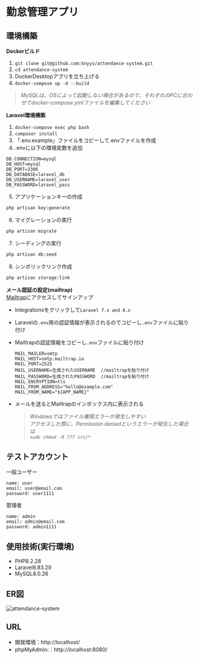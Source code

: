 # 勤怠管理アプリ

## 環境構築
**Dockerビルド**
1. `git clone git@github.com:knyys/attendance-system.git`
2. `cd attendance-system`
3. DockerDesktopアプリを立ち上げる
4. `docker-compose up -d --build`

> *MySQLは、OSによって起動しない場合があるので、それぞれのPCに合わせてdocker-compose.ymlファイルを編集してください*  
  
**Laravel環境構築**
1. `docker-compose exec php bash`
2. `composer install`
3. 「.env.example」ファイルをコピーして.envファイルを作成
4. .envに以下の環境変数を追加
``` text
DB_CONNECTION=mysql
DB_HOST=mysql
DB_PORT=3306
DB_DATABASE=laravel_db
DB_USERNAME=laravel_user
DB_PASSWORD=laravel_pass
```
5. アプリケーションキーの作成
``` bash
php artisan key:generate
```
6. マイグレーションの実行
``` bash
php artisan migrate
```
7. シーディングの実行
``` bash
php artisan db:seed  
```
8. シンボリックリンク作成
``` bash
php artisan storage:link
```
  
**メール認証の設定(mailtrap)**  
[Mailtrap](https://mailtrap.io)にアクセスしてサインアップ  

- Integrationsをクリックして`Laravel 7.x and 8.x`
- Laravelの`.env`用の認証情報が表示されるのでコピーし`.env`ファイルに貼り付け
- Mailtrapの認証情報をコピーし`.env`ファイルに貼り付け

  ```vim
  MAIL_MAILER=smtp
  MAIL_HOST=smtp.mailtrap.io
  MAIL_PORT=2525
  MAIL_USERNAME=生成されたUSERNAME  //mailtrapを貼り付け
  MAIL_PASSWORD=生成されたPASSWORD  //mailtrapを貼り付け
  MAIL_ENCRYPTION=tls
  MAIL_FROM_ADDRESS="hello@example.com"
  MAIL_FROM_NAME="${APP_NAME}"
  ```
- メールを送るとMailtrapのインボックス内に表示される



  > *Windowsではファイル権限エラーが発生しやすい  
    アクセスした際に、Permission deniedというエラーが発生した場合は  
  `sudo chmod -R 777 src/*`*

  
## テストアカウント
一般ユーザー
```vim
name: user
email: user@email.com
password: user1111
 ```
管理者
 ```vim
name: admin
email: admin@email.com
password: admin1111
 ```

## 使用技術(実行環境)
- PHP8.2.28
- Laravel8.83.29
- MySQL8.0.26

## ER図
![attendance-system](https://github.com/user-attachments/assets/409382a9-83e4-46d0-a320-67fb4441e92d)


## URL
- 開発環境：http://localhost/
- phpMyAdmin:：http://localhost:8080/

